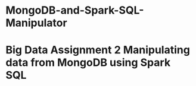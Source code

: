 # MongoDB-and-Spark-SQL-Manipulator
# Big Data Assignment 2 Manipulating data from MongoDB using Spark SQL
